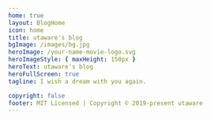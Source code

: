 ```yaml
---
home: true
layout: BlogHome
icon: home
title: utaware's blog
bgImage: /images/bg.jpg
heroImage: /your-name-movie-logo.svg
heroImageStyle: { maxHeight: 150px }
heroText: utaware's blog
heroFullScreen: true
tagline: I wish a dream with you again.

copyright: false
footer: MIT Licensed | Copyright © 2019-present utaware
---
```

